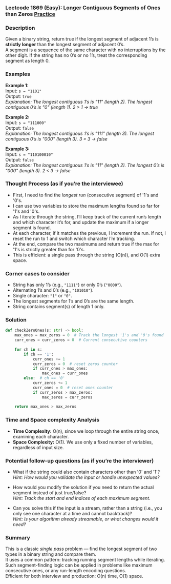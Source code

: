 ### Leetcode 1869 (Easy): Longer Contiguous Segments of Ones than Zeros [Practice](https://leetcode.com/problems/longer-contiguous-segments-of-ones-than-zeros)

### Description  
Given a binary string, return true if the longest segment of adjacent 1’s is **strictly longer** than the longest segment of adjacent 0’s.  
A segment is a sequence of the same character with no interruptions by the other digit. If the string has no 0’s or no 1’s, treat the corresponding segment as length 0.

### Examples  

**Example 1:**  
Input: `s = "1101"`  
Output: `true`  
*Explanation: The longest contiguous 1’s is "11" (length 2). The longest contiguous 0’s is "0" (length 1). 2 > 1 → true*

**Example 2:**  
Input: `s = "111000"`  
Output: `false`  
*Explanation: The longest contiguous 1’s is "111" (length 3). The longest contiguous 0’s is "000" (length 3). 3 = 3 → false*

**Example 3:**  
Input: `s = "110100010"`  
Output: `false`  
*Explanation: The longest contiguous 1’s is "11" (length 2). The longest 0’s is "000" (length 3). 2 < 3 → false*

### Thought Process (as if you’re the interviewee)  
- First, I need to find the *longest run* (consecutive segment) of '1's and '0's.
- I can use two variables to store the maximum lengths found so far for '1's and '0's.
- As I iterate through the string, I’ll keep track of the current run’s length and which character it’s for, and update the maximum if a longer segment is found.
- At each character, if it matches the previous, I increment the run. If not, I reset the run to 1 and switch which character I’m tracking.
- At the end, compare the two maximums and return true if the max for '1's is strictly greater than for '0's.
- This is efficient: a single pass through the string (O(n)), and O(1) extra space.

### Corner cases to consider  
- String has only 1’s (e.g., `"1111"`) or only 0’s (`"0000"`).
- Alternating 1’s and 0’s (e.g., `"101010"`).
- Single character: `"1"` or `"0"`.
- The longest segments for 1’s and 0’s are the same length.
- String contains segment(s) of length 1 only.

### Solution

```python
def checkZeroOnes(s: str) -> bool:
    max_ones = max_zeros = 0  # Track the longest '1's and '0's found
    curr_ones = curr_zeros = 0  # Current consecutive counters
    
    for ch in s:
        if ch == '1':
            curr_ones += 1
            curr_zeros = 0  # reset zeros counter
            if curr_ones > max_ones:
                max_ones = curr_ones
        else:  # ch == '0'
            curr_zeros += 1
            curr_ones = 0  # reset ones counter
            if curr_zeros > max_zeros:
                max_zeros = curr_zeros
    
    return max_ones > max_zeros
```

### Time and Space complexity Analysis  

- **Time Complexity:** O(n), since we loop through the entire string once, examining each character.
- **Space Complexity:** O(1). We use only a fixed number of variables, regardless of input size.

### Potential follow-up questions (as if you’re the interviewer)  

- What if the string could also contain characters other than '0' and '1'?  
  *Hint: How would you validate the input or handle unexpected values?*

- How would you modify the solution if you need to return the actual segment instead of just true/false?  
  *Hint: Track the start and end indices of each maximum segment.*

- Can you solve this if the input is a stream, rather than a string (i.e., you only see one character at a time and cannot backtrack)?  
  *Hint: Is your algorithm already streamable, or what changes would it need?*

### Summary
This is a classic *single pass* problem — find the longest segment of two types in a binary string and compare them.  
It uses a common pattern: tracking running segment lengths while iterating.  
Such segment-finding logic can be applied in problems like maximum consecutive ones, or any run-length encoding questions.  
Efficient for both interview and production: O(n) time, O(1) space.